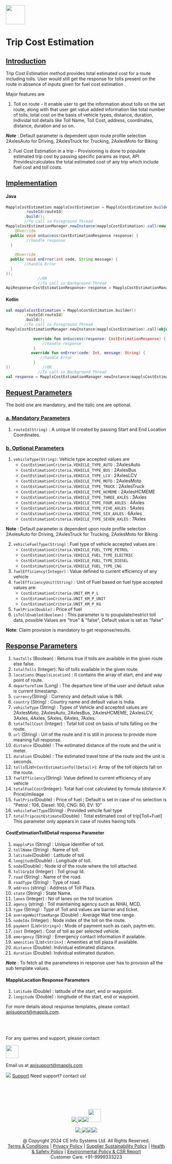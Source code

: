 [<img src="https://about.mappls.com/images/mappls-b-logo.svg" height="60"/> </p>](https://www.mapmyindia.com/api)
# Trip Cost Estimation

## [Introduction](#Introduction)
Trip Cost Estimation method provides total estimated cost for a route including tolls. User would still get the response for tolls  present on the route in absence of inputs given for fuel cost estimation .

Major features are 
1. Toll on route - It enable user to get the information about tolls on the set route, along with that user get value added information like total number of tolls, total cost on the basis of vehicle types, distance, duration, Individal toll details like Toll Name, Toll Cost, address, coordinates, distance, duration and so on.

**_Note_** : Default parameter is dependent upon route profile selection
 2AxlesAuto for Driving, 2AxlesTruck for Trucking, 2AxlesMoto for Biking 

2. Fuel Cost Estimation in a trip - Provisioning is done to populate estimated trip cost by passing specific params as input, API Provides/calculates the total estimated cost of any trip which include fuel cost and toll costs.

## [Implementation](Implemenation)

#### Java
~~~java
MapplsCostEstimation mapplsCostEstimation = MapplsCostEstimation.builder()  
        .routeId(routeId)  
        .build(); 
        //To call in Foreground Thread 
MapplsCostEstimationManager.newInstance(mapplsCostEstimation).call(new OnResponseCallback<CostEstimationResponse>() {  
    @Override  
  public void onSuccess(CostEstimationResponse response) {  
         //handle response
  }  
  
    @Override  
  public void onError(int code, String message) {  
        //handle Error
  }  
});
              //OR
              //To call in Background Thread
ApiResponse<CostEstimationResponse> response = MapplsCostEstimationManager.newInstance(mapplsCostEstimation).executeCall(); 
~~~

#### Kotlin
~~~kotlin
val mapplsCostEstimation = MapplsCostEstimation.builder()  
        .routeId(routeId)  
        .build();  
        //To call in Foreground Thread 
MapplsCostEstimationManager.newInstance(mapplsCostEstimation).call(object: OnResponseCallback<CostEstimationResponse> {  
      
            override fun onSuccess(response: CostEstimationResponse) {
                //handle response
            }
           override fun onError(code: Int, message: String) {
               //handle Error
            }
})              //OR
              //To call in Background Thread
val response = MapplsCostEstimationManager.newInstance(mapplsCostEstimation).executeCall(); 
~~~

## [Request Parameters](#Request_Parameter)

The bold one are mandatory, and the italic one are optional.  

### [a. Mandatory Parameters](#a_Mandatory_Parameters)

1.	`routeId(String)` : A unique Id created by passing Start and End Location Coordinates.


### [b. Optional Parameters](#b_Optional_Parameters) 

1. `vehicleType(String)`: Vehicle type accepted values are 
	- `CostEstimationCriteria.VEHICLE_TYPE_AUTO` : 2AxlesAuto 
	- `CostEstimationCriteria.VEHICLE_TYPE_BUS` :  2AxlesBus
	- `CostEstimationCriteria.VEHICLE_TYPE_LCV` :  2AxlesLCV 
	- `CostEstimationCriteria.VEHICLE_TYPE_MOTO` :  2AxlesMoto 
	- `CostEstimationCriteria.VEHICLE_TYPE_TRUCK` :  2AxlesTruck
	- `CostEstimationCriteria.VEHICLE_TYPE_HCMEME` :  2AxlesHCMEME
	- `CostEstimationCriteria.VEHICLE_TYPE_THREE_AXLES` :  3Axles
	- `CostEstimationCriteria.VEHICLE_TYPE_FOUR_AXLES` :  4Axles
	- `CostEstimationCriteria.VEHICLE_TYPE_FIVE_AXLES` :  5Axles
	- `CostEstimationCriteria.VEHICLE_TYPE_SIX_AXLES` :  6Axles
	- `CostEstimationCriteria.VEHICLE_TYPE_SEVEN_AXLES` :  7Axles

**Note** : Default parameter is dependent upon route profile selection
 2AxlesAuto for Driving, 2AxlesTruck for Trucking, 2AxlesMoto for Biking 
 
2. `vehicleFuelType(String)` : Fuel type of vehicle accepted values are :
	 - `CostEstimationCriteria.VEHICLE_FUEL_TYPE_PETROL`
	 - `CostEstimationCriteria.VEHICLE_FUEL_TYPE_ELECTRIC`
	 - `CostEstimationCriteria.VEHICLE_FUEL_TYPE_DIESEL`
	 - `CostEstimationCriteria.VEHICLE_FUEL_TYPE_CNG`
3. `fuelEfficiency(Integer)` : Value defined to current efficiency of any vehicle
4. `fuelEfficiencyUnit(String)` : Unit of Fuel based on fuel type accepted values are:
	- `CostEstimationCriteria.UNIT_KM_P_L`
	- `CostEstimationCriteria.UNIT_KM_P_UNIT`
	- `CostEstimationCriteria.UNIT_KM_P_KG`
5. `fuelPrice(Double)` : Price of fuel 
6. `isTollEnabled(Boolean)` : This parameter is to poupulate/restrict toll data, possible Values  are "true" & "false", Default value is set as "false"

**Note**: Claim provision is mandatory to get response/results.

## [Response Parameters](#Response-Parameters)

1. `hasTolls` (Boolean) : Returns true if tolls are available in the given route else false.
2. `totalTolls` (Integer): No of tolls available in the given route.
3. `locations` (`MapplsLocation`) : It contains the array of start, end and way point of route.
4. `departureTime` (Long) : The departure time of the user and default value is current timestamp.
5. `currency`(String) :  Currency and default value is INR.
6. `country` (String) : Country name and default value is India.
7. `vehicleType` (String) : Types of Vehicle and accepted values are 2AxlesMoto, 2AxlesAuto, 2AxlesBus, 2AxlesHCMEME, 2AxlesLCV, 3Axles, 4Axles, 5Axles, 6Axles, 7Axles.
8. `totalTollCost` (Integer) : Total toll cost on basis of tolls falling on the route. 
9. `url` (String) : Url of the route and it is still in process to provide more meaning full response.
10. `distance` (Double) : The estimated distance of the route and the unit is meter.
11. `duration` (Double) : The estimated travel time of the route and the unit is seconds.
12. `tolls`(List<`CostEstimationTollDetail`>): Array of the toll objects fall on the route.
13. `fuelEfficiency`(String): Value defined to current efficiency of any vehicle
14. `totalFuelCost`(Integer): Total fuel cost calculated by formula (distance X Price)/mileage
15. `fuelPrice`(Double) : Price of fuel ; Default is set in case of no selection is "Petrol : 106, Diesel: 100, CNG: 80, EV: 10"
16. `vehicleFuelType`(String) : Provided vehcile fuel type
17. `totalTripcostEstimate`(Double) : Total estimated cost of trip[Toll+Fuel] This parameter only appears in case of routes having tolls

#### CostEstimationTollDetail response Parameter
1. `mapplsPin` (String) : Unique Identifier of toll.
2.  `tollName` (String) : Name of toll.
3. `latitude`(Double) : Latitude of toll.
4. `longitude`(Double) : Longitude of toll.
5. `node`(Double) : Node id of the route where the toll attached.
6. `tollGrpId` (Integer) : Toll group Id.
7. `road` (String) : Name of the road.
8. `roadType` (String) : Type of road.
9. `address` (string) : Address of Toll Plaza.
10. `state` (String) : State Name.
11. `lanes` (Integer) : No of lanes on the toll location.
12. `agency` (string) : Toll maintaining agency such as NHAI, MCD.
13. `type` (String) : Type of Toll and values are barrier and ticket.
14. `averageWaitTimeRange` (Double) : Average Wait time range.
15. `nodeIdx` (Integer) : Node index of the toll on the route.
16. `payment` (List<`String`>) : Mode of payment such as cash, paytm etc.
17. `cost` (Integer) : Cost of toll as per selected vehicle.
18. `emergency` (String) : Emergency contact information if available.
19. `amenities` (List<`Strin`>) : Amenities at toll plaza if available.
20. `distance` (Double): Indvidual estimated distance.
21. `duration` (Double): Indvidual estimated duration.

**_Note_** : To fetch all the parameteres in response user has to provsion all the sub template values. 

#### MapplsLocation Response Parameters
1. `latitude` (Double) : latitude of the start, end or waypoint.
2.  `longitude` (Double) : longitude of the start, end or waypoint.

For more details about response templates, please contact apisupport@mappls.com.


<br><br><br>
For any queries and support, please contact: 

[<img src="https://about.mappls.com/images/mappls-logo.svg" height="40"/> </p>](https://about.mappls.com/api/)
Email us at [apisupport@mappls.com](mailto:apisupport@mappls.com)


![](https://www.mapmyindia.com/api/img/icons/support.png)
[Support](https://about.mappls.com/contact/)
Need support? contact us!

<br></br>
<br></br>

[<p align="center"> <img src="https://www.mapmyindia.com/api/img/icons/stack-overflow.png"/> ](https://stackoverflow.com/questions/tagged/mappls-api)[![](https://www.mapmyindia.com/api/img/icons/blog.png)](https://about.mappls.com/blog/)[![](https://www.mapmyindia.com/api/img/icons/gethub.png)](https://github.com/Mappls-api)[<img src="https://mmi-api-team.s3.ap-south-1.amazonaws.com/API-Team/npm-logo.one-third%5B1%5D.png" height="40"/> </p>](https://www.npmjs.com/org/mapmyindia) 



[<p align="center"> <img src="https://www.mapmyindia.com/june-newsletter/icon4.png"/> ](https://www.facebook.com/Mapplsofficial)[![](https://www.mapmyindia.com/june-newsletter/icon2.png)](https://twitter.com/mappls)[![](https://www.mapmyindia.com/newsletter/2017/aug/llinkedin.png)](https://www.linkedin.com/company/mappls/)[![](https://www.mapmyindia.com/june-newsletter/icon3.png)](https://www.youtube.com/channel/UCAWvWsh-dZLLeUU7_J9HiOA)




<div align="center">@ Copyright 2024 CE Info Systems Ltd. All Rights Reserved.</div>

<div align="center"> <a href="https://about.mappls.com/api/terms-&-conditions">Terms & Conditions</a> | <a href="https://about.mappls.com/about/privacy-policy">Privacy Policy</a> | <a href="https://about.mappls.com/pdf/mapmyIndia-sustainability-policy-healt-labour-rules-supplir-sustainability.pdf">Supplier Sustainability Policy</a> | <a href="https://about.mappls.com/pdf/Health-Safety-Management.pdf">Health & Safety Policy</a> | <a href="https://about.mappls.com/pdf/Environment-Sustainability-Policy-CSR-Report.pdf">Environmental Policy & CSR Report</a>

<div align="center">Customer Care: +91-9999333223</div>

